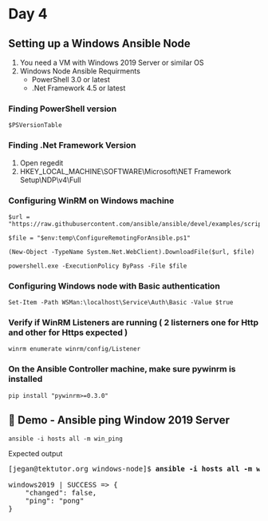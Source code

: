 # Day 4

## Setting up a Windows Ansible Node
1. You need a VM with Windows 2019 Server or similar OS
2. Windows Node Ansible Requirments	
     - PowerShell 3.0 or latest
     - .Net Framework 4.5 or latest

### Finding PowerShell version
```
$PSVersionTable
```

### Finding .Net Framework Version
1. Open regedit
2. HKEY_LOCAL_MACHINE\SOFTWARE\Microsoft\NET Framework Setup\NDP\v4\Full

### Configuring WinRM on Windows machine
```
$url = "https://raw.githubusercontent.com/ansible/ansible/devel/examples/scripts/ConfigureRemotingForAnsible.ps1"

$file = "$env:temp\ConfigureRemotingForAnsible.ps1"

(New-Object -TypeName System.Net.WebClient).DownloadFile($url, $file)

powershell.exe -ExecutionPolicy ByPass -File $file
```

### Configuring Windows node with Basic authentication
```
Set-Item -Path WSMan:\localhost\Service\Auth\Basic -Value $true
```

### Verify if WinRM Listeners are running ( 2 listerners one for Http and other for Https expected )
```
winrm enumerate winrm/config/Listener
```

### On the Ansible Controller machine, make sure pywinrm is installed
```
pip install "pywinrm>=0.3.0"
```

## 🔆 Demo - Ansible ping Window 2019 Server 
```
ansible -i hosts all -m win_ping
```

Expected output
<pre>
[jegan@tektutor.org windows-node]$ <b>ansible -i hosts all -m win_ping</b>

windows2019 | SUCCESS => {
    "changed": false,
    "ping": "pong"
}
</pre>
